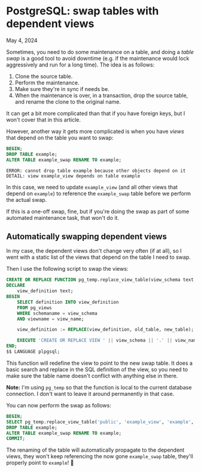 # PostgreSQL: swap tables with dependent views
May 4, 2024

Sometimes, you need to do some maintenance on a table, and doing a
_table swap_ is a good tool to avoid downtime (e.g. if the maintenance
would lock aggressively and run for a long time). The idea is as
follows:

1. Clone the source table.
1. Perform the maintenance.
1. Make sure they're in sync if needs be.
1. When the maintenance is over, in a transaction, drop the source
   table, and rename the clone to the original name.

It can get a bit more complicated than that if you have foreign keys,
but I won't cover that in this article.

However, another way it gets more complicated is when you have _views_
that depend on the table you want to swap:

```sql
BEGIN;
DROP TABLE example;
ALTER TABLE example_swap RENAME TO example;
```

```
ERROR: cannot drop table example because other objects depend on it
DETAIL: view example_view depends on table example
```

In this case, we need to update `example_view` (and all other views that
depend on `example`) to reference the `example_swap` table before we
perform the actual swap.

If this is a one-off swap, fine, but if you're doing the swap as part of
some automated maintenance task, that won't do it.

## Automatically swapping dependent views

In my case, the dependent views don't change very often (if at all), so
I went with a static list of the views that depend on the table I need
to swap.

Then I use the following script to swap the views:

```sql
CREATE OR REPLACE FUNCTION pg_temp.replace_view_table(view_schema text, view_name text, old_table text, new_table text) RETURNS void AS $$
DECLARE
    view_definition text;
BEGIN
    SELECT definition INTO view_definition
    FROM pg_views
    WHERE schemaname = view_schema
    AND viewname = view_name;

    view_definition := REPLACE(view_definition, old_table, new_table);

    EXECUTE 'CREATE OR REPLACE VIEW ' || view_schema || '.' || view_name || ' AS ' || view_definition;
END;
$$ LANGUAGE plpgsql;
```

This function will redefine the view to point to the new swap table. It
does a basic search and replace in the SQL definition of the view, so
you need to make sure the table name doesn't conflict with anything else
in there.

<div class="note">

**Note:** I'm using `pg_temp` so that the function is local to the
current database connection. I don't want to leave it around permanently
in that case.

</div>

You can now perform the swap as follows:

```sql
BEGIN;
SELECT pg_temp.replace_view_table('public', 'example_view', 'example', 'example_swap');
DROP TABLE example;
ALTER TABLE example_swap RENAME TO example;
COMMIT;
```

The renaming of the table will automatically propagate to the dependent
views, they won't keep referencing the now gone `example_swap` table,
they'll properly point to `example`! 🥳

